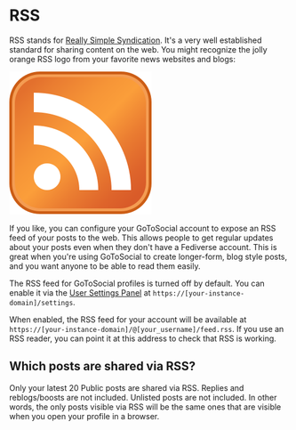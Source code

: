 # RSS

RSS stands for [Really Simple Syndication](https://en.wikipedia.org/wiki/RSS). It's a very well established standard for sharing content on the web. You might recognize the jolly orange RSS logo from your favorite news websites and blogs:

![The orange RSS icon](../assets/rss.svg)

If you like, you can configure your GoToSocial account to expose an RSS feed of your posts to the web. This allows people to get regular updates about your posts even when they don't have a Fediverse account. This is great when you're using GoToSocial to create longer-form, blog style posts, and you want anyone to be able to read them easily.

The RSS feed for GoToSocial profiles is turned off by default. You can enable it via the [User Settings Panel](./user_panel.md) at `https://[your-instance-domain]/settings`.

When enabled, the RSS feed for your account will be available at `https://[your-instance-domain]/@[your_username]/feed.rss`. If you use an RSS reader, you can point it at this address to check that RSS is working.

## Which posts are shared via RSS?

Only your latest 20 Public posts are shared via RSS. Replies and reblogs/boosts are not included. Unlisted posts are not included. In other words, the only posts visible via RSS will be the same ones that are visible when you open your profile in a browser.
